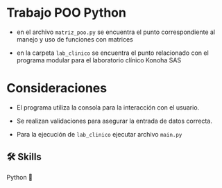 
# Trabajo POO Python 

- en el archivo `matriz_poo.py` se encuentra el punto correspondiente al manejo y uso de funciones con matrices

- en la carpeta `lab_clinico` se encuentra el punto relacionado con el programa modular para el laboratorio clínico Konoha SAS

# Consideraciones

- El programa utiliza la consola para la interacción con el usuario.

- Se realizan validaciones para asegurar la entrada de datos correcta.

- Para la ejecución de `lab_clinico` ejecutar archivo `main.py`



## 🛠 Skills

Python 🐍

